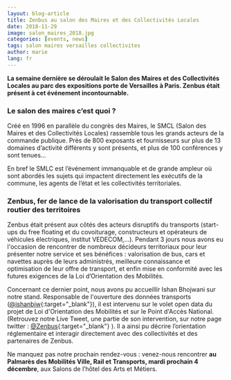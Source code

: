 ```yaml
---
layout: blog-article
title: Zenbus au salon des Maires et des Collectivités Locales
date: 2018-11-29
image: salon_maires_2018.jpg
categories: [events, news]
tags: salon maires versailles collectivites
author: marie
lang: fr
---
```

**La semaine dernière se déroulait le Salon des Maires et des Collectivités Locales au parc des expositions porte de Versailles à Paris. Zenbus était présent à cet événement incontournable.**

### Le salon des maires c’est quoi ? 

Créé en 1996 en parallèle du congrès des Maires, le SMCL (Salon des Maires et des Collectivités Locales) rassemble tous les grands acteurs de la commande publique. 
Près de 800 exposants et fournisseurs sur plus de 13 domaines d’activité différents y sont présents, et plus de 100 conférences y sont tenues… 

En bref le SMLC est l’événement immanquable et de grande ampleur où sont abordés les sujets qui impactent directement les exécutifs de la commune, les agents de l’état et les collectivités territoriales. 

### Zenbus, fer de lance de la valorisation du transport collectif routier des territoires

Zenbus était présent aux côtés des acteurs disruptifs du transports (start-ups du free floating et du covoiturage, constructeurs et opérateurs de véhicules électriques, institut VEDECOM,...). Pendant 3 jours nous avons eu l'occasion de rencontrer de nombreux décideurs territoriaux pour leur présenter notre service et ses bénéfices : valorisation de bus, cars et navettes auprès de leurs administrés, meilleure connaissance et optimisation de leur offre de transport, et enfin mise en conformité avec les futures exigences de la Loi d’Orientation des Mobilités. 

Concernant ce dernier point, nous avons pu accueillir Ishan Bhojwani sur notre stand. Responsable de l'ouverture des données transports ([@ishanbjw](https://twitter.com/ishanbjw){:target="_blank"}), il est intervenu sur le volet open data du projet de Loi d'Orientation des Mobilités et sur le Point d'Accès National. (Retrouvez notre Live Tweet, une partie de son intervention, sur notre page twitter : [@Zenbus](https://twitter.com/Zenbus){:target="_blank"} ). Il a ainsi pu décrire l’orientation réglementaire et interagir directement avec des collectivités et des partenaires de Zenbus.

Ne manquez pas notre prochain rendez-vous : venez-nous rencontrer **au Palmarès des Mobilités Ville, Rail et Transports, mardi prochain 4 décembre**, aux Salons de l’hôtel des Arts et Métiers.